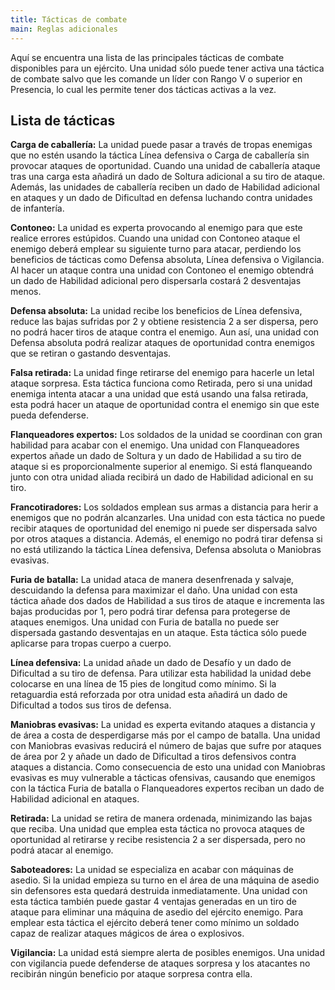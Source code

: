 ```yaml
---
title: Tácticas de combate
main: Reglas adicionales
---
```


Aquí se encuentra una lista de las principales tácticas de combate disponibles para un ejército. Una unidad sólo puede tener activa una táctica de combate salvo que les comande un líder con Rango V o superior en Presencia, lo cual les permite tener dos tácticas activas a la vez.

## Lista de tácticas

**Carga de caballería:** La unidad puede pasar a través de tropas enemigas que no estén usando la táctica Línea defensiva o Carga de caballería sin provocar ataques de oportunidad. Cuando una unidad de caballería ataque tras una carga esta añadirá un dado de Soltura adicional a su tiro de ataque. Además, las unidades de caballería reciben un dado de Habilidad adicional en ataques y un dado de Dificultad en defensa luchando contra unidades de infantería.

**Contoneo:** La unidad es experta provocando al enemigo para que este realice errores estúpidos. Cuando una unidad con Contoneo ataque el enemigo deberá emplear su siguiente turno para atacar, perdiendo los beneficios de tácticas como Defensa absoluta, Línea defensiva o Vigilancia. Al hacer un ataque contra una unidad con Contoneo el enemigo obtendrá un dado de Habilidad adicional pero dispersarla costará 2 desventajas menos. 

**Defensa absoluta:** La unidad recibe los beneficios de Línea defensiva, reduce las bajas sufridas por 2 y obtiene resistencia 2 a ser dispersa, pero no podrá hacer tiros de ataque contra el enemigo. Aun así, una unidad con Defensa absoluta podrá realizar ataques de oportunidad contra enemigos que se retiran o gastando desventajas.

**Falsa retirada:** La unidad finge retirarse del enemigo para hacerle un letal ataque sorpresa. Esta táctica funciona como Retirada, pero si una unidad enemiga intenta atacar a una unidad que está usando una falsa retirada, esta podrá hacer un ataque de oportunidad contra el enemigo sin que este pueda defenderse. 

**Flanqueadores expertos:** Los soldados de la unidad se coordinan con gran habilidad para acabar con el enemigo. Una unidad con Flanqueadores expertos añade un dado de Soltura y un dado de Habilidad a su tiro de ataque si es proporcionalmente superior al enemigo. Si está flanqueando junto con otra unidad aliada recibirá un dado de Habilidad adicional en su tiro.

**Francotiradores:** Los soldados emplean sus armas a distancia para herir a enemigos que no podrán alcanzarles. Una unidad con esta táctica no puede recibir ataques de oportunidad del enemigo ni puede ser dispersada salvo por otros ataques a distancia. Además, el enemigo no podrá tirar defensa si no está utilizando la táctica Línea defensiva, Defensa absoluta o Maniobras evasivas. 

**Furia de batalla:** La unidad ataca de manera desenfrenada y salvaje, descuidando la defensa para maximizar el daño. Una unidad con esta táctica añade dos dados de Habilidad a sus tiros de ataque e incrementa las bajas producidas por 1, pero podrá tirar defensa para protegerse de ataques enemigos. Una unidad con Furia de batalla no puede ser dispersada gastando desventajas en un ataque. Esta táctica sólo puede aplicarse para tropas cuerpo a cuerpo.

**Línea defensiva:** La unidad añade un dado de Desafío y un dado de Dificultad a su tiro de defensa. Para utilizar esta habilidad la unidad debe colocarse en una línea de 15 pies de longitud como mínimo. Si la retaguardia está reforzada por otra unidad esta añadirá un dado de Dificultad a todos sus tiros de defensa.

**Maniobras evasivas:** La unidad es experta evitando ataques a distancia y de área a costa de desperdigarse más por el campo de batalla. Una unidad con Maniobras evasivas reducirá el número de bajas que sufre por ataques de área por 2 y añade un dado de Dificultad a tiros defensivos contra ataques a distancia. Como consecuencia de esto una unidad con Maniobras evasivas es muy vulnerable a tácticas ofensivas, causando que enemigos con la táctica Furia de batalla o Flanqueadores expertos reciban un dado de Habilidad adicional en ataques.

**Retirada:** La unidad se retira de manera ordenada, minimizando las bajas que reciba. Una unidad que emplea esta táctica no provoca ataques de oportunidad al retirarse y recibe resistencia 2 a ser dispersada, pero no podrá atacar al enemigo.

**Saboteadores:** La unidad se especializa en acabar con máquinas de asedio. Si la unidad empieza su turno en el área de una máquina de asedio sin defensores esta quedará destruida inmediatamente. Una unidad con esta táctica también puede gastar 4 ventajas generadas en un tiro de ataque para eliminar una máquina de asedio del ejército enemigo. Para emplear esta táctica el ejército deberá tener como mínimo un soldado capaz de realizar ataques mágicos de área o explosivos.

**Vigilancia:** La unidad está siempre alerta de posibles enemigos. Una unidad con vigilancia puede defenderse de ataques sorpresa y los atacantes no recibirán ningún beneficio por ataque sorpresa contra ella. 